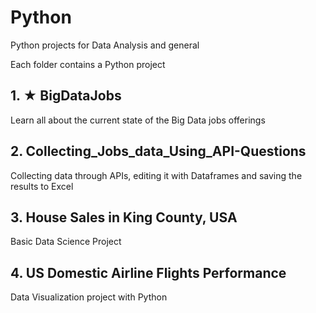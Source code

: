 # Python

Python projects for Data Analysis and general

Each folder contains a Python project

## 1. ★ BigDataJobs
Learn all about the current state of the Big Data jobs offerings

## 2. Collecting_Jobs_data_Using_API-Questions
Collecting data through APIs, editing it with Dataframes and saving the results to Excel

## 3. House Sales in King County, USA
Basic Data Science Project

## 4. US Domestic Airline Flights Performance
Data Visualization project with Python
